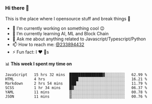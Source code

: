 ### Hi there 👋

<!--
**a233894432/a233894432** is a ✨ _special_ ✨ repository because its `README.md` (this file) appears on your GitHub profile.

Here are some ideas to get you started:

- 🔭 I’m currently working on ...
- 🌱 I’m currently learning ...
- 👯 I’m looking to collaborate on ...
- 🤔 I’m looking for help with ...
- 💬 Ask me about ...
- 📫 How to reach me: ...
- 😄 Pronouns: ...
- ⚡ Fun fact: ...
-->
 
 
This is the place where I opensource stuff and break things :rofl:

- 🔭 I’m currently working on something cool :wink:
- 🌱 I’m currently learning AI, ML and Block Chain
- 💬 Ask me about anything related to Javascript/Typescript/Python
- 📫 How to reach me: [@233894432](https://twitter.com/233894432)
- ⚡ Fun fact: I :heart: :dog:s

📊 **This week I spent my time on**
<!--START_SECTION:waka-->

```text
JavaScript   15 hrs 32 mins  ███████████████▓░░░░░░░░░   62.99 %
HTML         4 hrs           ████░░░░░░░░░░░░░░░░░░░░░   16.21 %
Markdown     2 hrs 54 mins   ███░░░░░░░░░░░░░░░░░░░░░░   11.79 %
SCSS         1 hr 34 mins    █▓░░░░░░░░░░░░░░░░░░░░░░░   06.37 %
YAML         11 mins         ▒░░░░░░░░░░░░░░░░░░░░░░░░   00.78 %
JSON         11 mins         ▒░░░░░░░░░░░░░░░░░░░░░░░░   00.76 %
```

<!--END_SECTION:waka-->
